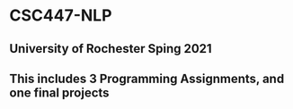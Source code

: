# CSC447-NLP
## University of Rochester Sping 2021

## This includes 3 Programming Assignments, and one final projects
